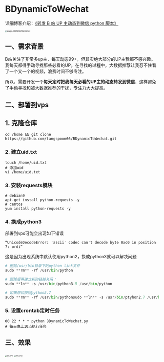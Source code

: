 # BDynamicToWechat

详细博客介绍：[《转发 B 站 UP 主动态到微信 python 脚本》](https://blog.tangspoon.cn/2021/12/06/%E5%8E%9F%E5%88%9B%EF%BD%9C%E8%BD%AC%E5%8F%91B%E7%AB%99UP%E4%B8%BB%E5%8A%A8%E6%80%81%E5%88%B0%E5%BE%AE%E4%BF%A1python%E8%84%9A%E6%9C%AC/)

<img src="https://picbed.tangspoon.cn/uPic/image-20211206213430058.png" alt="image-20211206213430058" style="zoom:40%;" />

## 一、需求背景

B站关注了非常多up主，每天动态99+，但其实绝大部分的UP主我都不感兴趣。我每天都得手动寻找那些必看的UP。在寻找的过程中，大数据推荐让我忍不住看了一个又一个的视频，浪费时间不够专注。

所以，需要开发一个**每天定时把我每天必看的UP主的动态转发到微信**，这样避免了手动寻找和被大数据推荐的干扰，专注力大大提高。

## 二、部署到vps

## 1. 克隆仓库

```
cd /home && git clone https://github.com/tangspoon66/BDynamicToWechat.git
```

### 2. 建立uid.txt

```
touch /home/uid.txt
# 添加uid
vi /home/uid.txt
```

### 3. 安装requests模块

```linux
# debian9
apt-get install python-requests -y
# centos
yum install python-requests -y
```

### 4. 换成python3

部署到vps可能会出现如下错误

```
“UnicodeDecodeError: 'ascii' codec can't decode byte 0xc0 in position 7: ordi”
```

这是因为出现系统中默认使用python2，换成python3就可以解决问题

```python
# 删除/usr/bin目录下的python link文件
sudo **rm** -rf /usr/bin/python

# 删除后再建立新的链接关系：
sudo **ln** -s /usr/bin/python3.5 /usr/bin/python
```

```python
# 如果想切换回python2.7
sudo **rm** -rf /usr/bin/pythonsudo **ln** -s /usr/bin/ptyhon2.7 /usr/bin/python
```

### 5. 设置crontab定时任务

```
00 22 * * * python BDynamicToWechat.py
# 每天晚上10点执行任务
```

## 三、效果

<img src="https://picbed.tangspoon.cn/uPic/IMG_3761.jpg" alt="IMG_3761" style="zoom:33%;" />

<img src="https://picbed.tangspoon.cn/uPic/IMG_3762.jpg" alt="IMG_3762" style="zoom:33%;" />

